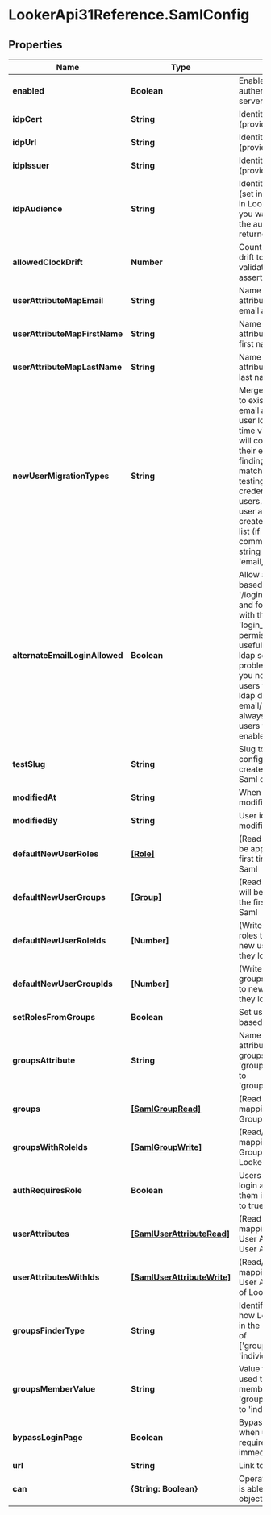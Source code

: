 # LookerApi31Reference.SamlConfig

## Properties
Name | Type | Description | Notes
------------ | ------------- | ------------- | -------------
**enabled** | **Boolean** | Enable/Disable Saml authentication for the server | [optional] 
**idpCert** | **String** | Identity Provider Certificate (provided by IdP) | [optional] 
**idpUrl** | **String** | Identity Provider Url (provided by IdP) | [optional] 
**idpIssuer** | **String** | Identity Provider Issuer (provided by IdP) | [optional] 
**idpAudience** | **String** | Identity Provider Audience (set in IdP config). Optional in Looker. Set this only if you want Looker to validate the audience value returned by the IdP. | [optional] 
**allowedClockDrift** | **Number** | Count of seconds of clock drift to allow when validating timestamps of assertions. | [optional] 
**userAttributeMapEmail** | **String** | Name of user record attributes used to indicate email address field | [optional] 
**userAttributeMapFirstName** | **String** | Name of user record attributes used to indicate first name | [optional] 
**userAttributeMapLastName** | **String** | Name of user record attributes used to indicate last name | [optional] 
**newUserMigrationTypes** | **String** | Merge first-time saml login to existing user account by email addresses. When a user logs in for the first time via saml this option will connect this user into their existing account by finding the account with a matching email address by testing the given types of credentials for existing users. Otherwise a new user account will be created for the user. This list (if provided) must be a comma separated list of string like &#39;email,ldap,google&#39; | [optional] 
**alternateEmailLoginAllowed** | **Boolean** | Allow alternate email-based login via &#39;/login/email&#39; for admins and for specified users with the &#39;login_special_email&#39; permission. This option is useful as a fallback during ldap setup, if ldap config problems occur later, or if you need to support some users who are not in your ldap directory. Looker email/password logins are always disabled for regular users when ldap is enabled. | [optional] 
**testSlug** | **String** | Slug to identify configurations that are created in order to run a Saml config test | [optional] 
**modifiedAt** | **String** | When this config was last modified | [optional] 
**modifiedBy** | **String** | User id of user who last modified this config | [optional] 
**defaultNewUserRoles** | [**[Role]**](Role.md) | (Read-only) Roles that will be applied to new users the first time they login via Saml | [optional] 
**defaultNewUserGroups** | [**[Group]**](Group.md) | (Read-only) Groups that will be applied to new users the first time they login via Saml | [optional] 
**defaultNewUserRoleIds** | **[Number]** | (Write-Only) Array of ids of roles that will be applied to new users the first time they login via Saml | [optional] 
**defaultNewUserGroupIds** | **[Number]** | (Write-Only) Array of ids of groups that will be applied to new users the first time they login via Saml | [optional] 
**setRolesFromGroups** | **Boolean** | Set user roles in Looker based on groups from Saml | [optional] 
**groupsAttribute** | **String** | Name of user record attributes used to indicate groups. Used when &#39;groups_finder_type&#39; is set to &#39;grouped_attribute_values&#39; | [optional] 
**groups** | [**[SamlGroupRead]**](SamlGroupRead.md) | (Read-only) Array of mappings between Saml Groups and Looker Roles | [optional] 
**groupsWithRoleIds** | [**[SamlGroupWrite]**](SamlGroupWrite.md) | (Read/Write) Array of mappings between Saml Groups and arrays of Looker Role ids | [optional] 
**authRequiresRole** | **Boolean** | Users will not be allowed to login at all unless a role for them is found in Saml if set to true | [optional] 
**userAttributes** | [**[SamlUserAttributeRead]**](SamlUserAttributeRead.md) | (Read-only) Array of mappings between Saml User Attributes and Looker User Attributes | [optional] 
**userAttributesWithIds** | [**[SamlUserAttributeWrite]**](SamlUserAttributeWrite.md) | (Read/Write) Array of mappings between Saml User Attributes and arrays of Looker User Attribute ids | [optional] 
**groupsFinderType** | **String** | Identifier for a strategy for how Looker will find groups in the SAML response. One of [&#39;grouped_attribute_values&#39;, &#39;individual_attributes&#39;] | [optional] 
**groupsMemberValue** | **String** | Value for group attribute used to indicate membership. Used when &#39;groups_finder_type&#39; is set to &#39;individual_attributes&#39; | [optional] 
**bypassLoginPage** | **Boolean** | Bypass the login page when user authentication is required. Redirect to IdP immediately instead. | [optional] 
**url** | **String** | Link to get this item | [optional] 
**can** | **{String: Boolean}** | Operations the current user is able to perform on this object | [optional] 


